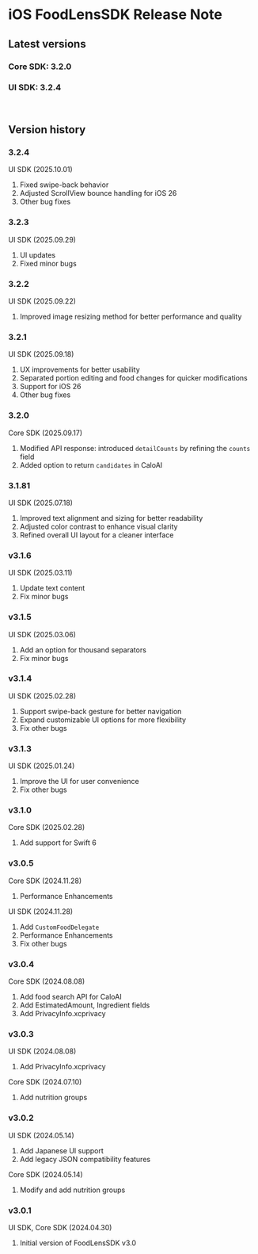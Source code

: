 # iOS FoodLensSDK Release Note

## Latest versions
### Core SDK: 3.2.0
### UI SDK: 3.2.4

<br/>

## Version history

### 3.2.4
UI SDK (2025.10.01)
1. Fixed swipe-back behavior  
2. Adjusted ScrollView bounce handling for iOS 26  
3. Other bug fixes  

### 3.2.3
UI SDK (2025.09.29)
1. UI updates  
2. Fixed minor bugs  

### 3.2.2
UI SDK (2025.09.22)
1. Improved image resizing method for better performance and quality

### 3.2.1
UI SDK (2025.09.18)
1. UX improvements for better usability  
2. Separated portion editing and food changes for quicker modifications  
3. Support for iOS 26  
4. Other bug fixes

### 3.2.0
Core SDK (2025.09.17)
1. Modified API response: introduced `detailCounts` by refining the `counts` field  
2. Added option to return `candidates` in CaloAI

### 3.1.81
UI SDK (2025.07.18)
1. Improved text alignment and sizing for better readability
2. Adjusted color contrast to enhance visual clarity
3. Refined overall UI layout for a cleaner interface

### v3.1.6
UI SDK (2025.03.11)
1.	Update text content
2.	Fix minor bugs

### v3.1.5
UI SDK (2025.03.06)
1.	Add an option for thousand separators
2.	Fix minor bugs

### v3.1.4
UI SDK (2025.02.28)
1. Support swipe-back gesture for better navigation
2. Expand customizable UI options for more flexibility
3. Fix other bugs

### v3.1.3
UI SDK (2025.01.24)
1. Improve the UI for user convenience
2. Fix other bugs

### v3.1.0
Core SDK (2025.02.28)
1. Add support for Swift 6

### v3.0.5
Core SDK (2024.11.28)
1. Performance Enhancements

UI SDK (2024.11.28)
1. Add `CustomFoodDelegate`
2. Performance Enhancements
3. Fix other bugs

### v3.0.4
Core SDK (2024.08.08)
1. Add food search API for CaloAI
2. Add EstimatedAmount, Ingredient fields
3. Add PrivacyInfo.xcprivacy

### v3.0.3
UI SDK (2024.08.08)
1. Add PrivacyInfo.xcprivacy

Core SDK (2024.07.10)
1. Add nutrition groups

### v3.0.2
UI SDK (2024.05.14)
1. Add Japanese UI support
2. Add legacy JSON compatibility features

Core SDK (2024.05.14)
1. Modify and add nutrition groups

### v3.0.1
UI SDK, Core SDK (2024.04.30)
1. Initial version of FoodLensSDK v3.0
